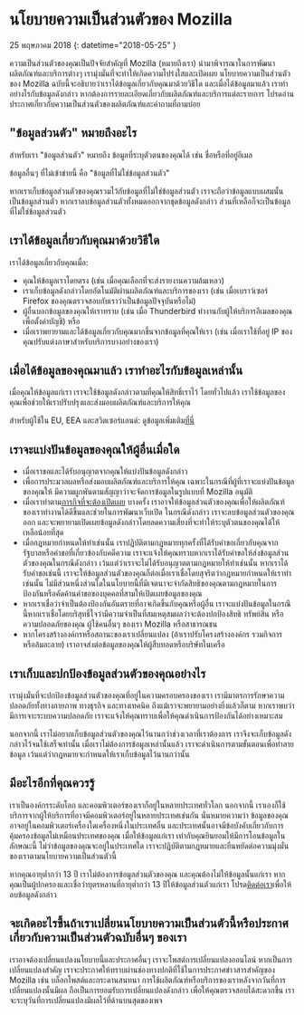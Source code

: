 # นโยบายความเป็นส่วนตัวของ Mozilla

25 พฤษภาคม 2018
{: datetime="2018-05-25" }

ความเป็นส่วนตัวของคุณเป็นปัจจัยสำคัญที่ Mozilla (หมายถึงเรา) นำมาพิจารณาในการพัฒนาผลิตภัณฑ์และบริการต่างๆ เรามุ่งมั่นที่จะทำให้เกิดความโปร่งใสและเปิดเผย นโยบายความเป็นส่วนตัวของ Mozilla ฉบับนี้จะอธิบายว่าเราได้ข้อมูลเกี่ยวกับคุณมาด้วยวิธีใด และเมื่อได้ข้อมูลมาแล้ว เราทำอย่างไรกับข้อมูลดังกล่าว หากต้องการรายละเอียดเกี่ยวกับผลิตภัณฑ์และบริการแต่ละรายการ โปรดอ่านประกาศเกี่ยวกับความเป็นส่วนตัวของผลิตภัณฑ์และคำถามที่ถามบ่อย 

## "ข้อมูลส่วนตัว" หมายถึงอะไร

สำหรับเรา "ข้อมูลส่วนตัว" หมายถึง ข้อมูลที่ระบุตัวตนของคุณได้ เช่น ชื่อหรือที่อยู่อีเมล

ข้อมูลอื่นๆ ที่ไม่เข้าข่ายนี้ คือ "ข้อมูลที่ไม่ใช่ข้อมูลส่วนตัว"

หากเราเก็บข้อมูลส่วนตัวของคุณรวมไว้กับข้อมูลที่ไม่ใช่ข้อมูลส่วนตัว เราจะถือว่าข้อมูลแบบผสมนั้นเป็นข้อมูลส่วนตัว หากเราลบข้อมูลส่วนตัวทั้งหมดออกจากชุดข้อมูลดังกล่าว ส่วนที่เหลือก็จะเป็นข้อมูลที่ไม่ใช่ข้อมูลส่วนตัว

## เราได้ข้อมูลเกี่ยวกับคุณมาด้วยวิธีใด

เราได้ข้อมูลเกี่ยวกับคุณเมื่อ:

* คุณให้ข้อมูลเราโดยตรง (เช่น เมื่อคุณเลือกที่จะส่งรายงานความล้มเหลว)
* เราเก็บข้อมูลดังกล่าวโดยอัตโนมัติผ่านผลิตภัณฑ์และบริการของเรา (เช่น เมื่อเบราว์เซอร์ Firefox ของคุณตรวจสอบกับเราว่าเป็นข้อมูลปัจจุบันหรือไม่)
* ผู้อื่นบอกข้อมูลของคุณให้เราทราบ (เช่น เมื่อ Thunderbird ทำงานกับผู้ให้บริการอีเมลของคุณเพื่อตั้งค่าบัญชี) หรือ
* เมื่อเราพยายามและได้ข้อมูลเกี่ยวกับคุณมากขึ้นจากข้อมูลที่คุณให้เรา (เช่น เมื่อเราใช้ที่อยู่ IP ของคุณปรับแต่งภาษาสำหรับบริการบางอย่างของเรา)

## เมื่อได้ข้อมูลของคุณมาแล้ว เราทำอะไรกับข้อมูลเหล่านั้น

เมื่อคุณให้ข้อมูลแก่เรา เราจะใช้ข้อมูลดังกล่าวตามที่คุณให้สิทธิ์เราไว้ โดยทั่วไปแล้ว เราใช้ข้อมูลของคุณเพื่อช่วยให้เราปรับปรุงและส่งมอบผลิตภัณฑ์และบริการให้คุณ

สำหรับผู้ใช้ใน EU, EEA และสวิตเซอร์แลนด์: ดูข้อมูลเพิ่มเติม[ที่นี่](https://support.mozilla.org/kb/information-eu-eea-and-swiss-users)

## เราจะแบ่งปันข้อมูลของคุณให้ผู้อื่นเมื่อใด

* เมื่อเราขอและได้รับอนุญาตจากคุณให้แบ่งปันข้อมูลดังกล่าว
* เพื่อการประมวลผลหรือส่งมอบผลิตภัณฑ์และบริการให้คุณ เฉพาะในกรณีที่ผู้ที่เราจะแบ่งปันข้อมูลของคุณให้ มีความผูกพันตามสัญญาว่าจะจัดการข้อมูลในรูปแบบที่ Mozilla อนุมัติ
* เมื่อเราทำตาม[ภารกิจที่จะต้องเปิดเผย](https://www.mozilla.org/about/manifesto/) บางครั้ง เราอาจให้ข้อมูลส่วนตัวของคุณเพื่อให้ผลิตภัณฑ์ของเราทำงานได้ดีขึ้นและช่วยในการพัฒนาเว็บเปิด ในกรณีดังกล่าว เราจะลบข้อมูลส่วนตัวของคุณออก และจะพยายามเปิดเผยข้อมูลดังกล่าวโดยลดความเสี่ยงที่จะทำให้ระบุตัวตนของคุณได้ให้เหลือน้อยที่สุด
* เมื่อกฎหมายกำหนดให้ทำเช่นนั้น เราปฏิบัติตามกฎหมายทุกครั้งที่ได้รับคำขอเกี่ยวกับคุณจากรัฐบาลหรือคำขอที่เกี่ยวข้องกับคดีความ เราจะแจ้งให้คุณทราบหากเราได้รับคำขอให้ส่งข้อมูลส่วนตัวของคุณในกรณีดังกล่าว เว้นแต่ว่าเราจะไม่ได้รับอนุญาตตามกฎหมายให้ทำเช่นนั้น หากเราได้รับคำขอเช่นนี้ เราจะให้ข้อมูลส่วนตัวของคุณก็ต่อเมื่อเราเชื่อโดยสุจริตว่ากฎหมายกำหนดให้เราทำเช่นนั้น ไม่มีส่วนหนึ่งส่วนใดในนโยบายนี้ที่มีเจตนาจะจำกัดสิทธิของคุณตามกฎหมายในการป้องกันหรือคัดค้านคำขอของบุคคลที่สามให้เปิดเผยข้อมูลของคุณ
* หากเราเชื่อว่าจำเป็นต้องป้องกันอันตรายที่อาจเกิดขึ้นกับคุณหรือผู้อื่น เราจะแบ่งปันข้อมูลในกรณีนี้หากเราเชื่อโดยบริสุทธิ์ใจว่ามีความจำเป็นที่สมเหตุสมผลว่าจะต้องปกป้องสิทธิ ทรัพย์สิน หรือความปลอดภัยของคุณ ผู้ใช้คนอื่นๆ ของเรา Mozilla หรือสาธารณชน
* หากโครงสร้างองค์กรหรือสถานะของเราเปลี่ยนแปลง (ถ้าเราปรับโครงสร้างองค์กร รวมกิจการ หรือล้มละลาย) เราอาจส่งต่อข้อมูลของคุณให้ผู้สืบทอดหรือบริษัทในเครือ

## เราเก็บและปกป้องข้อมูลส่วนตัวของคุณอย่างไร

เรามุ่งมั่นที่จะปกป้องข้อมูลส่วนตัวของคุณที่อยู่ในความครอบครองของเรา เรามีมาตรการรักษาความปลอดภัยทั้งทางกายภาพ ทางธุรกิจ และทางเทคนิค ถึงแม้เราจะพยายามอย่างยิ่งแล้วก็ตาม หากเราพบว่ามีการเจาะระบบความปลอดภัย เราจะแจ้งให้คุณทราบเพื่อให้คุณดำเนินการป้องกันได้อย่างเหมาะสม

นอกจากนี้ เราไม่อยากเก็บข้อมูลส่วนตัวของคุณไว้นานกว่าช่วงเวลาที่เราต้องการ เราจึงจะเก็บข้อมูลดังกล่าวไว้จนใช้เสร็จเท่านั้น เมื่อเราไม่ต้องการข้อมูลเหล่านั้นแล้ว เราจะดำเนินการตามขั้นตอนเพื่อทำลายข้อมูล เว้นแต่ว่ากฎหมายจะกำหนดให้เราเก็บข้อมูลไว้นานกว่านั้น

## มีอะไรอีกที่คุณควรรู้

เราเป็นองค์กรระดับโลก และคอมพิวเตอร์ของเราก็อยู่ในหลายประเทศทั่วโลก นอกจากนี้ เราเองก็ใช้บริการจากผู้ให้บริการที่อาจมีคอมพิวเตอร์อยู่ในหลายประเทศเช่นกัน นั่นหมายความว่า ข้อมูลของคุณอาจอยู่ในคอมพิวเตอร์เครื่องใดเครื่องหนึ่งในประเทศอื่น และประเทศนั้นอาจมีข้อบังคับเกี่ยวกับการคุ้มครองข้อมูลไม่เหมือนประเทศของคุณ เมื่อให้ข้อมูลแก่เรา เท่ากับคุณยินยอมให้มีการโอนข้อมูลในลักษณะนี้ ไม่ว่าข้อมูลของคุณจะอยู่ในประเทศใด เราจะปฏิบัติตามกฎหมายและยืนหยัดต่อความมุ่งมั่นของเราตามนโยบายความเป็นส่วนตัวนี้

หากคุณอายุต่ำกว่า 13 ปี เราไม่ต้องการข้อมูลส่วนตัวของคุณ และคุณต้องไม่ให้ข้อมูลนั้นแก่เรา หากคุณเป็นผู้ปกครองและเชื่อว่าบุตรหลานที่อายุต่ำกว่า 13 ปีให้ข้อมูลส่วนตัวแก่เรา โปรด[ติดต่อเรา](https://www.mozilla.org/privacy/#contact)เพื่อให้ลบข้อมูลดังกล่าว

## จะเกิดอะไรขึ้นถ้าเราเปลี่ยนนโยบายความเป็นส่วนตัวนี้หรือประกาศเกี่ยวกับความเป็นส่วนตัวฉบับอื่นๆ ของเรา

เราอาจต้องเปลี่ยนแปลงนโยบายนี้และประกาศอื่นๆ  เราจะโพสต์การเปลี่ยนแปลงออนไลน์ หากเป็นการเปลี่ยนแปลงสำคัญ เราจะประกาศให้ทราบผ่านช่องทางปกติที่ใช้ในการประกาศข่าวสารสำคัญของ Mozilla เช่น บล็อกโพสต์และกระดานสนทนา การใช้ผลิตภัณฑ์หรือบริการของเราหลังจากวันที่การเปลี่ยนแปลงนั้นมีผล ถือเป็นการยอมรับการเปลี่ยนแปลงดังกล่าว เพื่อให้คุณตรวจสอบได้สะดวกขึ้น เราจะระบุวันที่การเปลี่ยนแปลงมีผลไว้ที่ด้านบนสุดของเพจ
